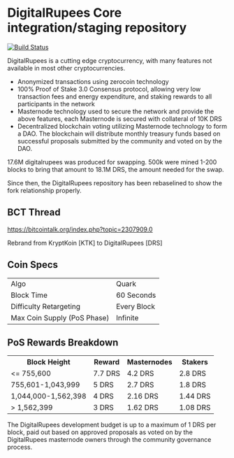 DigitalRupees Core integration/staging repository
=====================================

[![Build Status](https://travis-ci.org/digitalrupeesproject/DigitalRupees.svg?branch=master)](https://travis-ci.org/digitalrupeesproject/DigitalRupees)

DigitalRupees is a cutting edge cryptocurrency, with many features not available in most other cryptocurrencies.
- Anonymized transactions using zerocoin technology
- 100% Proof of Stake 3.0 Consensus protocol, allowing very low transaction fees and energy expenditure, and staking rewards to all participants in the network
- Masternode technology used to secure the network and provide the above features, each Masternode is secured
  with collateral of 10K DRS
- Decentralized blockchain voting utilizing Masternode technology to form a DAO. The blockchain will distribute monthly treasury funds based on successful proposals submitted by the community and voted on by the DAO.

17.6M digitalrupees was produced for swapping. 500k were mined 1-200 blocks to bring that amount to 18.1M DRS, the amount needed for the swap.

Since then, the DigitalRupees repository has been rebaselined to show the fork relationship properly.

## BCT Thread ##

https://bitcointalk.org/index.php?topic=2307909.0

Rebrand from KryptKoin [KTK] to DigitalRupees [DRS]

## Coin Specs ##
<table>
<tr><td>Algo</td><td>Quark</td></tr>
<tr><td>Block Time</td><td>60 Seconds</td></tr>
<tr><td>Difficulty Retargeting</td><td>Every Block</td></tr>
<tr><td>Max Coin Supply (PoS Phase)</td><td>Infinite</td></tr>
</table>

## PoS Rewards Breakdown ##

<table>
<th>Block Height</th><th>Reward</th><th>Masternodes</th><th>Stakers</th>
<tr><td><= 755,600</td><td>7.7 DRS</td><td>4.2 DRS</td><td>2.8 DRS</td></tr>
<tr><td>755,601-1,043,999</td><td>5 DRS</td><td>2.7 DRS</td><td>1.8 DRS</td></tr>
<tr><td>1,044,000-1,562,398</td><td>4 DRS</td><td>2.16 DRS</td><td>1.44 DRS</td></tr>
<tr><td>> 1,562,399</td><td>3 DRS</td><td>1.62 DRS</td><td>1.08 DRS</td></tr>
</table>

The DigitalRupees development budget is up to a maximum of 1 DRS per block, paid out based on approved proposals as voted on by the DigitalRupees masternode owners through the community governance process.
